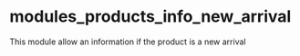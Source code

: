 # modules_products_info_new_arrival
This module allow an information if the product is a new arrival
